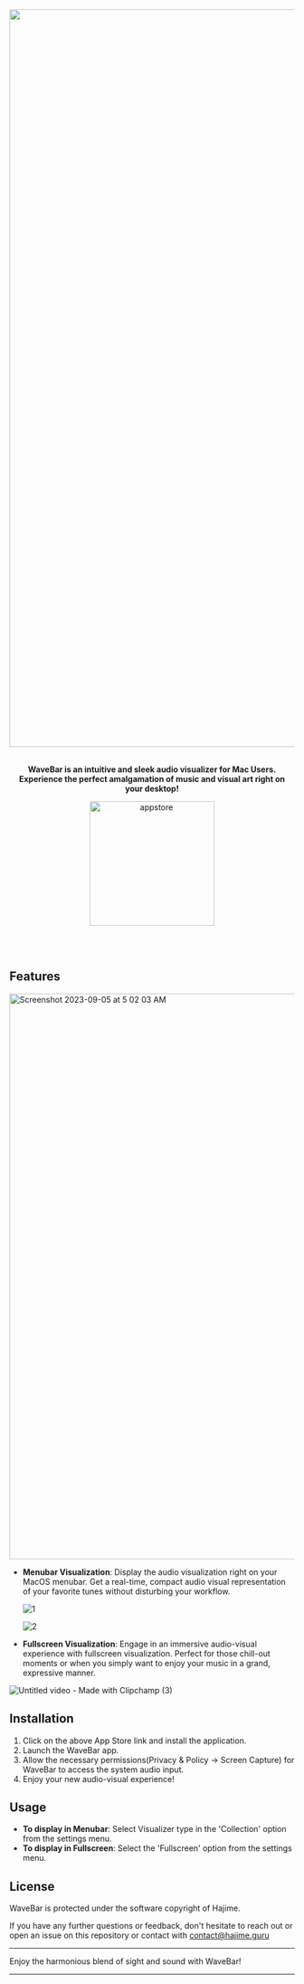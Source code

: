 <div align="center"> 

<img width="1304" alt="" src="https://github.com/hhajime/WaveBar/assets/36729917/c80d34c2-ea85-4b8b-b719-bbec2c674661">



**<br>WaveBar is an intuitive and sleek audio visualizer for Mac Users.<br>**
**Experience the perfect amalgamation of music and visual art right on your desktop!**


[<img width="220" alt="appstore" src="https://user-images.githubusercontent.com/55099365/196023806-5eb7be0f-c7cf-4661-bb39-35a15146c33a.png">](https://apps.apple.com/app/id6450398808)
</div>
<br/>
<br/>

## Features
<img width="1000" alt="Screenshot 2023-09-05 at 5 02 03 AM" src="https://github.com/hhajime/WaveBar/assets/36729917/8470f68a-ce18-4b65-9757-783fdc147198">

- **Menubar Visualization**: Display the audio visualization right on your MacOS menubar. Get a real-time, compact audio visual representation of your favorite tunes without disturbing your workflow.

  ![1](https://github.com/hhajime/WaveBar/assets/36729917/28e81ec3-8a64-4540-856b-55d9d8e45c75)

  ![2](https://github.com/hhajime/WaveBar/assets/36729917/a5e2bb89-4209-4cb2-9b39-dc74447cf56a)



- **Fullscreen Visualization**: Engage in an immersive audio-visual experience with fullscreen visualization. Perfect for those chill-out moments or when you simply want to enjoy your music in a grand, expressive manner.

![Untitled video - Made with Clipchamp (3)](https://github.com/hhajime/WaveBar/assets/36729917/2e7ebba6-684a-4bbc-9f52-a34043803c2a)

## Installation

1. Click on the above App Store link and install the application.
2. Launch the WaveBar app.
3. Allow the necessary permissions(Privacy & Policy -> Screen Capture) for WaveBar to access the system audio input.
4. Enjoy your new audio-visual experience!

## Usage

- **To display in Menubar**: Select Visualizer type in the 'Collection' option from the settings menu.
- **To display in Fullscreen**: Select the 'Fullscreen' option from the settings menu.

## License

WaveBar is protected under the software copyright of Hajime.

If you have any further questions or feedback, don't hesitate to reach out or open an issue on this repository or contact with contact@hajime.guru

---

Enjoy the harmonious blend of sight and sound with WaveBar!

---
